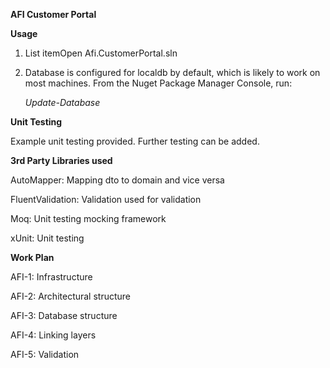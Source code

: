 **AFI Customer Portal**


**Usage**

1. List itemOpen Afi.CustomerPortal.sln
2. Database is configured for localdb by default, which is likely to work on most machines.  From the Nuget Package Manager Console, run:

	*Update-Database*

**Unit Testing**


Example unit testing provided. Further testing can be added.


**3rd Party Libraries used**

AutoMapper: Mapping dto to domain and vice versa

FluentValidation: Validation used for validation

Moq: Unit testing mocking framework

xUnit: Unit testing


**Work Plan**

AFI-1: Infrastructure

AFI-2: Architectural structure

AFI-3: Database structure

AFI-4: Linking layers

AFI-5: Validation
